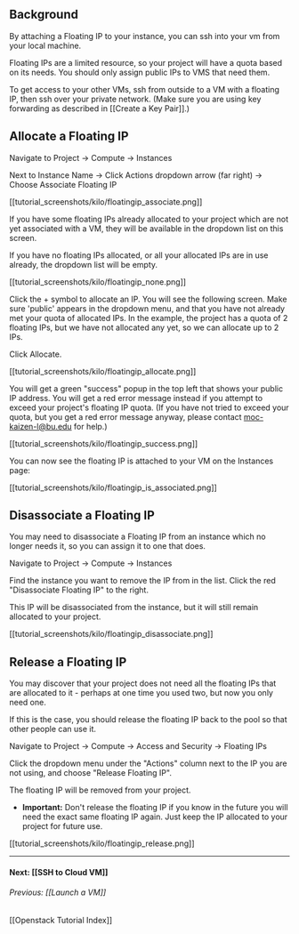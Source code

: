 ## Background
By attaching a Floating IP to your instance, you can ssh into your vm from your local machine.

Floating IPs are a limited resource, so your project will have a quota based on its needs.  You should only assign public IPs to VMS that need them.  

To get access to your other VMs, ssh from outside to a VM with a floating IP, then ssh over your private network.  (Make sure you are using key forwarding as described in [[Create a Key Pair]].)

## Allocate a Floating IP
Navigate to Project -> Compute -> Instances

Next to Instance Name -> Click Actions dropdown arrow (far right) -> Choose Associate Floating IP

[[tutorial_screenshots/kilo/floatingip_associate.png]]

If you have some floating IPs already allocated to your project which are not yet associated with a VM, they will be available in the dropdown list on this screen.

If you have no floating IPs allocated, or all your allocated IPs are in use already, the dropdown list will be empty.

[[tutorial_screenshots/kilo/floatingip_none.png]]

Click the + symbol to allocate an IP.  You will see the following screen.  Make sure 'public' appears in the dropdown menu, and that you have not already met your quota of allocated IPs.  In the example, the project has a quota of 2 floating IPs, but we have not allocated any yet, so we can allocate up to 2 IPs.

Click Allocate.

[[tutorial_screenshots/kilo/floatingip_allocate.png]]

You will get a green "success" popup in the top left that shows your public IP address.  You will get a red error message instead if you attempt to exceed your project's floating IP quota.  (If you have not tried to exceed your quota, but you get a red error message anyway, please contact moc-kaizen-l@bu.edu for help.)

[[tutorial_screenshots/kilo/floatingip_success.png]]

You can now see the floating IP is attached to your VM on the Instances page:

[[tutorial_screenshots/kilo/floatingip_is_associated.png]]

## Disassociate a Floating IP 

You may need to disassociate a Floating IP from an instance which no longer needs it, so you can assign it to one that does.

Navigate to Project -> Compute -> Instances

Find the instance you want to remove the IP from in the list.  Click the red "Disassociate Floating IP" to the right.

This IP will be disassociated from the instance, but it will still remain allocated to your project.

[[tutorial_screenshots/kilo/floatingip_disassociate.png]]

## Release a Floating IP

You may discover that your project does not need all the floating IPs that are allocated to it - perhaps at one time you used two, but now you only need one.

If this is the case, you should release the floating IP back to the pool so that other people can use it.  

Navigate to Project -> Compute -> Access and Security -> Floating IPs

Click the dropdown menu under the "Actions" column next to the IP you are not using, and choose "Release Floating IP".

The floating IP will be removed from your project. 

* **Important:** Don't release the floating IP if you know in the future you will need the exact same floating IP again.  Just keep the IP allocated to your project for future use.

[[tutorial_screenshots/kilo/floatingip_release.png]]

***

#### Next:  [[SSH to Cloud VM]]  
###### Previous:  [[Launch a VM]]  
[[Openstack Tutorial Index]] 
